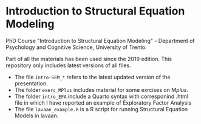 # Introduction to Structural Equation Modeling

PhD Course "Introduction to Structural Equation Modeling" - Department of Psychology and Cognitive Science, University of Trento.

Part of all the materials has been used since the 2019 edition. This repository only includes latest versions of all files. 

- The file `Intro-SEM_*` refers to the latest updated version of the presentation.
- The folder `exerc_MPlus` includes material for some exrcises on M*plus*.
- The folder `intro_EFA` include a Quarto syntax with corresponind .html file in which I have reported an example of Exploratory Factor Analysis
- The file `lavaan_example.R` is a R script for running Structural Equation Models in lavaan.




